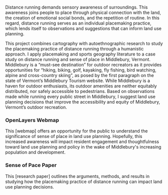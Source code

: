 Distance running demands sensory awareness of surroundings. This awareness joins people to place through physical connection with the land, the creation of emotional social bonds, and the repetition of routine. In this regard, distance running serves as an individual placemaking practice, which lends itself to observations and suggestions that can inform land use planning.  

This project combines cartography with autoethnographic research to study the placemaking practice of distance running through a humanistic approach. I apply placemaking and sports geography literature to a case study on distance running and sense of place in Middlebury, Vermont. Middlebury is a “must-see destination” for outdoor recreators as it provides opportunities for “hiking, biking, golf, kayaking, fly fishing, bird watching, alpine and cross-country skiing”, as posed by the first paragraph on the state of Vermont’s Middlebury Tourism website. While Middlebury is a haven for outdoor enthusiasts, its outdoor amenities are neither equitably distributed, nor safely accessible to pedestrians. Based on observations made while running every public street in Middlebury, I suggest land use planning decisions that improve the accessibility and equity of Middlebury, Vermont’s outdoor recreation.  

### OpenLayers Webmap  
This [webmap] offers an opportunity for the public to understand the significance of sense of place in land use planning. Hopefully, this increased awareness will impact resident engagement and thoughtfulness toward land use planning and policy in the wake of Middlebury's increasing population and development.

### Sense of Pace Paper
This [research paper] outlines the arguments, methods, and results in studying how the placemaking practice of distance running can impact land use planning decisions.  
